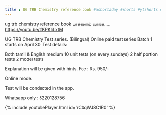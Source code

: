 ```yaml
---
title : UG TRB Chemistry reference book #ashortaday #shorts #ytshorts #trb
---
```


ug trb chemistry reference book பாக்கலாம் வாங்க.....
https://youtu.be/tfKPKliLxtM



UG TRB Chemistry Test series. (Bilingual)
Online paid test series Batch 1 starts on April 30.
Test details:

Both tamil & English medium
10 unit tests (on every sundays)
2 half portion tests
2 model tests

Explanation will be given with hints.
Fee : Rs. 950/-

Online mode.

Test will be conducted in the app.

Whatsapp only : 8220128756



{% include youtubePlayer.html id='rCSqWJ8C1R0' %}
